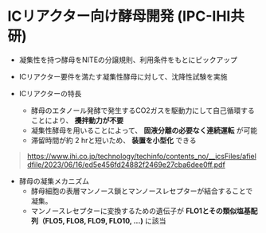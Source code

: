 # ICリアクター向け酵母開発 (IPC-IHI共研)
- 凝集性を持つ酵母をNITEの分譲規則、利用条件をもとにピックアップ
- ICリアクター要件を満たす凝集性酵母に対して、沈降性試験を実施

- ICリアクターの特長
  - 酵母のエタノール発酵で発生するCO2ガスを駆動力にして自己循環することにより、 **攪拌動力が不要**
  - 凝集性酵母を用いることによって、 **固液分離の必要なく連続運転** が可能
  - 滞留時間が約 2 hrと短いため、 **装置を小型化** できる

> https://www.ihi.co.jp/technology/techinfo/contents_no/__icsFiles/afieldfile/2023/06/16/ed5e456fd24882f2469e27cba6dee0ff.pdf

- 酵母の凝集メカニズム
  - 酵母細胞の表層マンノース鎖とマンノースレセプターが結合することで凝集。
  - マンノースレセプターに変換するための遺伝子が **FLO1とその類似塩基配列（FLO5, FLO8, FLO9, FLO10, ...)** に該当

